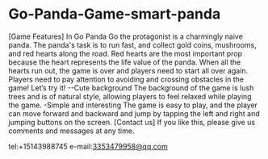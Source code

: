 # Go-Panda-Game-smart-panda

 [Game Features] In Go Panda Go the protagonist is a charmingly naive panda. The panda's task is to run fast, and collect gold coins, mushrooms, and red hearts along the road. Red hearts are the most important prop because the heart represents the life value of the panda. When all the hearts run out, the game is over and players need to start all over again.  Players need to pay attention to avoiding and crossing obstacles in the game! Let’s try it!  --Cute background The background of the game is lush trees and is of natural style, allowing players to feel relaxed  while playing the game.  -Simple and interesting The game is easy to play, and the player can move forward and backward and jump by tapping the left and right and jumping buttons on the screen.  [Contact us] If you like this, please give us comments and messages at any time.

 tel:+15143988745
 e-mail:3353479958@qq.com
